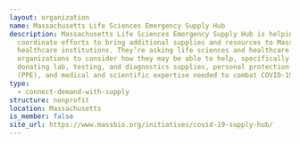```yaml
---
layout: organization
name: Massachusetts Life Sciences Emergency Supply Hub
description: Massachusetts Life Sciences Emergency Supply Hub is helping
  coordinate efforts to bring additional supplies and resources to Massachusetts
  healthcare institutions. They’re asking life sciences and healthcare
  organizations to consider how they may be able to help, specifically by
  donating lab, testing, and diagnostics supplies, personal protection equipment
  (PPE), and medical and scientific expertise needed to combat COVID-19.
type:
  - connect-demand-with-supply
structure: nonprofit
location: Massachusetts
is_member: false
site_url: https://www.massbio.org/initiatives/covid-19-supply-hub/
---
```

